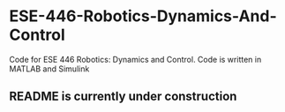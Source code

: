 # ESE-446-Robotics-Dynamics-And-Control
Code for ESE 446 Robotics: Dynamics and Control. Code is written in MATLAB and Simulink

## README is currently under construction
